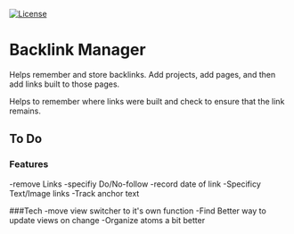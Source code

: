 [![License](http://img.shields.io/:license-mit-blue.svg)](https://github.com/Gonzih/feeds2imap.clj/blob/master/LICENSE.md)

# Backlink Manager

Helps remember and store backlinks. Add projects, add pages, and then add links built to those pages.

Helps to remember where links were built and check to ensure that the link remains.



## To Do
### Features
-remove Links
-specifiy Do/No-follow
-record date of link
-Specificy Text/Image links
-Track anchor text

###Tech
-move view switcher to it's own function
-Find Better way to update views on change
-Organize atoms a bit better
